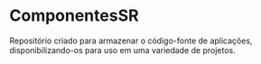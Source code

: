 # ComponentesSR
Repositório criado para armazenar o código-fonte de aplicações, disponibilizando-os para uso em uma variedade de projetos.
